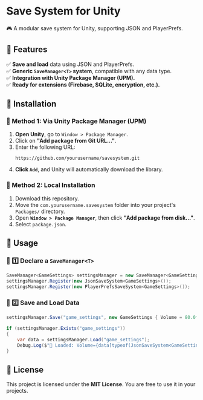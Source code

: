 ﻿# Save System for Unity

🎮 A modular save system for Unity, supporting JSON and PlayerPrefs.

## 📌 Features
✅ **Save and load** data using JSON and PlayerPrefs.  
✅ **Generic `SaveManager<T>` system**, compatible with any data type.  
✅ **Integration with Unity Package Manager (UPM).**  
✅ **Ready for extensions (Firebase, SQLite, encryption, etc.).**  

## 📂 Installation

### 📌 Method 1: Via Unity Package Manager (UPM)
1. **Open Unity**, go to `Window > Package Manager`.
2. Click on **"Add package from Git URL..."**.
3. Enter the following URL:
   ```
   https://github.com/yourusername/savesystem.git
   ```
4. **Click `Add`**, and Unity will automatically download the library.

### 📌 Method 2: Local Installation
1. Download this repository.
2. Move the `com.yourusername.savesystem` folder into your project's `Packages/` directory.
3. Open **`Window > Package Manager`**, then click **"Add package from disk..."**.
4. Select `package.json`.

## 🚀 Usage

### 📌 1️⃣ Declare a `SaveManager<T>`
```csharp
SaveManager<GameSettings> settingsManager = new SaveManager<GameSettings>();
settingsManager.Register(new JsonSaveSystem<GameSettings>());
settingsManager.Register(new PlayerPrefsSaveSystem<GameSettings>());
```

### 📌 2️⃣ Save and Load Data
```csharp
settingsManager.Save("game_settings", new GameSettings { Volume = 80.0f, Fullscreen = true });

if (settingsManager.Exists("game_settings"))
{
    var data = settingsManager.Load("game_settings");
    Debug.Log($"📂 Loaded: Volume={data[typeof(JsonSaveSystem<GameSettings>)].Volume}");
}
```

## 📜 License
This project is licensed under the **MIT License**. You are free to use it in your projects.
